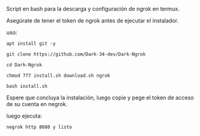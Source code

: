 
Script en bash para la descarga y configuración de ngrok en termux.

Asegúrate de tener el token de ngrok antes de ejecutar el instalador.

uso: 

`apt install git -y`

`git clone https://github.com/Dark-34-dev/Dark-Ngrok`

`cd Dark-Ngrok`

`chmod 777 install.sh download.sh ngrok`

`bash install.sh`

Espere que concluya la instalación, luego copie y pege el token de acceso de su cuenta en negrok.

luego ejecuta: 

`negrok http 8080 y listo`
